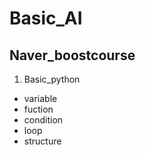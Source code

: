 # Basic_AI

## Naver_boostcourse

1. Basic_python
- variable
- fuction
- condition
- loop
- structure
